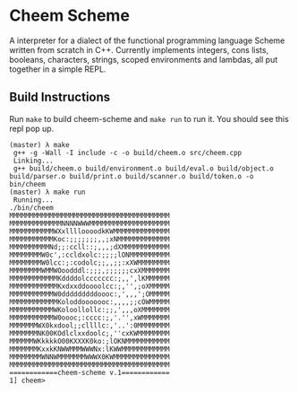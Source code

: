 # Cheem Scheme
A interpreter for a dialect of the functional programming language Scheme written from scratch in C++. Currently implements integers, cons lists, booleans, characters, strings, scoped environments and lambdas, all put together in a simple REPL.

## Build Instructions
Run `make` to build cheem-scheme and `make run` to run it. You should see this repl pop up.

```
(master) λ make
 g++ -g -Wall -I include -c -o build/cheem.o src/cheem.cpp
 Linking...
 g++ build/cheem.o build/environment.o build/eval.o build/object.o build/parser.o build/print.o build/scanner.o build/token.o -o bin/cheem
(master) λ make run
 Running...
./bin/cheem
MMMMMMMMMMMMMMMMMMMMMMMMMMMMMMMMMMMMMMMM
MMMMMMMMMMMMMNNNNWWWMMMMMMMMMMMMMMMMMMMM
MMMMMMMMMMMWXxlllloooodkKWMMMMMMMMMMMMMM
MMMMMMMMMMMKoc:;;;;;;;,,;xNMMMMMMMMMMMMM
MMMMMMMMMMNd;;:ccll::;,,,;dXMMMMMMMMMMMM
MMMMMMMMW0c',:ccldxolc:;;;;lONMMMMMMMMMM
MMMMMMMMW0lcc:;:codolc;;,,;;:xXWMMMMMMMM
MMMMMMMMWMMWOoodddl:;;;,;;;;;;cxXMMMMMMM
MMMMMMMMMMMMKddddolccccccc:;,,',lKMMMMMM
MMMMMMMMMMMMKxdxxddoooolcc:;,'',;oXMMMMM
MMMMMMMMMMMW0dddddddddoooc:,',,,';OMMMMM
MMMMMMMMMMMMKoloddooooooc:,,,,;;cOWMMMMM
MMMMMMMMMMMWKoloollollc:;;,',,,oXMMMMMMM
MMMMMMMMMMMW0oooc;:cccc:;,'.'',xWMMMMMMM
MMMMMMMWX0kxdool;;cllllc:,'..':0MMMMMMMM
MMMMMMMNK00KOdlclxxdoolc;,''cxKWMMMMMMMM
MMMMMMWKkkkkO00KXXXK0ko:;lOKNMMMMMMMMMMM
MMMMMMMKxxkKNWWMMMWWWNx:lKWWMMMMMMMMMMMM
MMMMMMMMWNNWMMMMMMMWWWX0KWMMMMMMMMMMMMMM
MMMMMMMMMMMMMMMMMMMMMMMMMMMMMMMMMMMMMMMM
============cheem-scheme v.1============
1] cheem>
```
